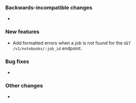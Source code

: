 <!-- Delete the sections that don't apply -->

### Backwards-incompatible changes

-

### New features

- Add formatted errors when a job is not found for the `GET /v1/notebooks/:job_id` endpoint.

### Bug fixes

-

### Other changes

-
